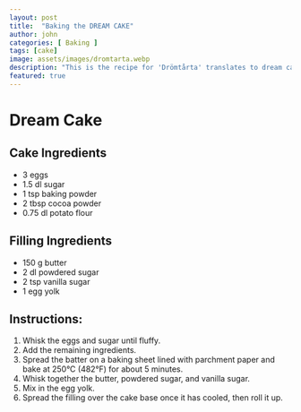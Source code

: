 ```yaml
---
layout: post
title:  "Baking the DREAM CAKE"
author: john
categories: [ Baking ]
tags: [cake]
image: assets/images/dromtarta.webp
description: "This is the recipe for 'Drömtårta' translates to dream cake."
featured: true
---
```


# Dream Cake
## Cake Ingredients
- 3 eggs  
- 1.5 dl sugar  
- 1 tsp baking powder  
- 2 tbsp cocoa powder  
- 0.75 dl potato flour  

## Filling Ingredients
- 150 g butter  
- 2 dl powdered sugar  
- 2 tsp vanilla sugar  
- 1 egg yolk  

## Instructions:
1. Whisk the eggs and sugar until fluffy.  
2. Add the remaining ingredients.  
3. Spread the batter on a baking sheet lined with parchment paper and bake at 250°C (482°F) for about 5 minutes.  
4. Whisk together the butter, powdered sugar, and vanilla sugar.  
5. Mix in the egg yolk.  
6. Spread the filling over the cake base once it has cooled, then roll it up.
